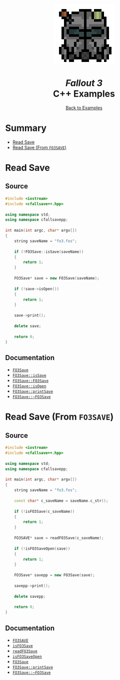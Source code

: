 <div align="center">

![Fallout 3 Logo 192x192](../assets/fo3/fo3_logo_192x192.png)

# *Fallout 3*<br /> C++ Examples

[Back to Examples](../EXAMPLES.md)

</div>



# Summary

* [Read Save](#read-save)
* [Read Save (From `FO3SAVE`)](#read-save-from-fo3save)



# Read Save

## Source

```cpp
#include <iostream>
#include <cfallsave++.hpp>

using namespace std;
using namespace cfallsavepp;

int main(int argc, char* argv[])
{
    string saveName = "fo3.fos";

    if (!FO3Save::isSave(saveName))
    {
        return 1;
    }

    FO3Save* save = new FO3Save(saveName);

    if (!save->isOpen())
    {
        return 1;
    }

    save->print();

    delete save;

    return 0;
}
```

## Documentation

* [`FO3Save`](../docs/api_cplusplus_fo3.md#fo3save)
* [`FO3Save::isSave`](../docs/api_cplusplus_fo3.md#fo3saveissave-static)
* [`FO3Save::FO3Save`](../docs/api_cplusplus_fo3.md#fo3savefo3save)
* [`FO3Save::isOpen`](../docs/api_cplusplus_fo3.md#fo3saveisopen)
* [`FO3Save::printSave`](../docs/api_cplusplus_fo3.md#fo3saveprintsave)
* [`FO3Save::~FO3Save`](../docs/api_cplusplus_fo3.md#fo3savefo3save-1)



# Read Save (From `FO3SAVE`)

## Source

```cpp
#include <iostream>
#include <cfallsave++.hpp>

using namespace std;
using namespace cfallsavepp;

int main(int argc, char* argv[])
{
    string saveName = "fo3.fos";

    const char* c_saveName = saveName.c_str();

    if (!isFO3Save(c_saveName))
    {
        return 1;
    }

    FO3SAVE* save = readFO3Save(c_saveName);

    if (!isFO3SaveOpen(save))
    {
        return 1;
    }

    FO3Save* savepp = new FO3Save(save);

    savepp->print();

    delete savepp;

    return 0;
}
```

## Documentation

* [`FO3SAVE`](../docs/api_fo3.md#fo3save)
* [`isFO3Save`](../docs/api_fo3.md#isfo3save)
* [`readFO3Save`](../docs/api_fo3.md#readfo3save)
* [`isFO3SaveOpen`](../docs/api_fo3.md#isfo3saveopen)
* [`FO3Save`](../docs/api_cplusplus_fo3.md#fo3save)
* [`FO3Save::printSave`](../docs/api_cplusplus_fo3.md#fo3saveprintsave)
* [`FO3Save::~FO3Save`](../docs/api_cplusplus_fo3.md#fo3savefo3save-1)
